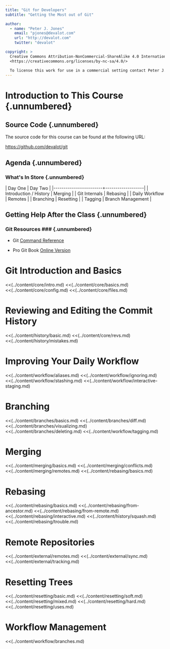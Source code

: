 ```yaml
---
title: "Git for Developers"
subtitle: "Getting the Most out of Git"

author:
  - name: "Peter J. Jones"
    email: "pjones@devalot.com"
    url: "http://devalot.com"
    twitter: "devalot"

copyright: >
  Creative Commons Attribution-NonCommercial-ShareAlike 4.0 International Public License:
  <https://creativecommons.org/licenses/by-nc-sa/4.0/>

  To license this work for use in a commercial setting contact Peter J. Jones.
---
```


Introduction to This Course {.unnumbered}
=========================================

Source Code {.unnumbered}
-------------------------

The source code for this course can be found at the following URL:

<https://github.com/devalot/git>

Agenda {.unnumbered}
--------------------

### What's In Store {.unnumbered}

  | Day One                | Day Two           |
  |------------------------+-------------------|
  | Introduction / History | Merging           |
  | Git Internals          | Rebasing          |
  | Daily Workflow         | Remotes           |
  | Branching              | Resetting         |
  | Tagging                | Branch Management |

Getting Help After the Class {.unnumbered}
------------------------------------------

### Git Resources ### {.unnumbered}

  * Git [Command Reference](https://git-scm.com/docs)

  * Pro Git Book [Online Version](https://git-scm.com/book/en/v2)

Git Introduction and Basics
===========================

  <<(../content/core/intro.md)
  <<(../content/core/basics.md)
  <<(../content/core/config.md)
  <<(../content/core/files.md)

Reviewing and Editing the Commit History
========================================

  <<(../content/history/basic.md)
  <<(../content/core/revs.md)
  <<(../content/history/mistakes.md)

Improving Your Daily Workflow
=============================

  <<(../content/workflow/aliases.md)
  <<(../content/workflow/ignoring.md)
  <<(../content/workflow/stashing.md)
  <<(../content/workflow/interactive-staging.md)

Branching
=========

  <<(../content/branches/basics.md)
  <<(../content/branches/diff.md)
  <<(../content/branches/visualizing.md)
  <<(../content/branches/deleting.md)
  <<(../content/workflow/tagging.md)

Merging
=======

  <<(../content/merging/basics.md)
  <<(../content/merging/conflicts.md)
  <<(../content/merging/remotes.md)
  <<(../content/rebasing/basics.md)

Rebasing
========

  <<(../content/rebasing/basics.md)
  <<(../content/rebasing/from-ancestor.md)
  <<(../content/rebasing/from-remote.md)
  <<(../content/rebasing/interactive.md)
  <<(../content/history/squash.md)
  <<(../content/rebasing/trouble.md)

Remote Repositories
===================

  <<(../content/external/remotes.md)
  <<(../content/external/sync.md)
  <<(../content/external/tracking.md)

Resetting Trees
===============

  <<(../content/resetting/basic.md)
  <<(../content/resetting/soft.md)
  <<(../content/resetting/mixed.md)
  <<(../content/resetting/hard.md)
  <<(../content/resetting/uses.md)

Workflow Management
===================

  <<(../content/workflow/branches.md)
